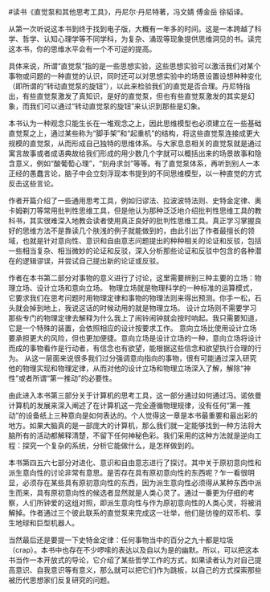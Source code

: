 \#读书《直觉泵和其他思考工具》，丹尼尔·丹尼特著，冯文婧 傅金岳 徐韬译。

从第一次听说这本书到终于找到电子版，大概有一年多的时间。这是一本跨越了科学、哲学、认知心理学等不同学科，为复杂、涌现等现象提供思维洞见的书。读完这本书，你的思维水平会有一个不可逆的提高。

具体来说，所谓“直觉泵”指的是一些思想实验，这些思想实验可以激活我们对某个事物或问题的一种直觉的认识，同时还可以对思想实验中的场景设置设想种种变化（即所谓的“转动直觉泵的旋钮”），以此来检验我们的直觉是否合理。丹尼特指出，有些直觉泵激发了真知识，是好的直觉泵，但也有些直觉泵激发的其实是幻象，而我们可以通过“转动直觉泵的旋钮”来认识到那些是幻象。

本书认为一种观念只能生长在一堆观念之上，因此思维模型也必须建立在一些基础直觉泵之上，通过某些称为“脚手架”和“起重机”的结构，将这些直觉泵连接成更大规模的直觉泵，从而形成自己独特的思维体系。与大家息息相关的直觉泵就是通过寓言故事或者成语典故给我们形成的用少数几个字就可以概括出来的场景故事和隐含意义，例如“酸葡萄心理”，“刻舟求剑”等等。有了直觉泵体系，再听到别人一本正经的愚蠢言论，脑子中会立刻浮现本书提到的不同思维模型，以一种直觉的方式反击这些言论。

作者开篇介绍了一些通用思考工具，例如归谬法、拉波波特法则、史特金定律、奥卡姆剃刀等常用批判性思维工具，但是他认为那种泛泛地介绍批判性思维工具的教科书，其实很难深入地教会读者使用真正良好的批判性思维工具。真正学习掌握良好的思维方法不是靠读几个肤浅的例子就能做到的，由此引出了作者最擅长的领域，也就是针对意向性、意识和自由意志问题提出的种种相关的论证和反驳，包括一些相当复杂、相当微妙的论证和反驳，深入分析那些论证和反驳中包含的各种潜在的逻辑谬误，并尝试自己提出新的论证或反驳。

作者在本书第二部分对事物的意义进行了讨论，这里需要辨别三种主要的立场：物理立场、设计立场和意向立场。
物理立场就是物理科学的一种标准的运算模式，它要求我们在思考问题时用物理定律和事物的物理法则来得出预测。你手一松，石头就会掉到地上，我说这话的时候动用的就是物理立场。
设计立场则不需要学习那些专门的物理定律去解释为什么我上了闹铃闹钟就会按时响起。我只需要知道，它是一个特殊的装置，会依照相应的设计按要求工作。
意向立场比使用设计立场要承担更大的风险，但也更加便捷。意向立场是设计立场的一种，意向立场将设计而成的事物看作是行动者，有信念也有欲望，能根据这些信念和欲望执行合理的行为。
从这一层面来说很多我们过分强调意向指向的事物，很有可能通过深入研究他的物理实现和物理定律，从而对他的设计立场和物理立场深入了解，解除“神性”或者所谓“第一推动”的必要性。

由此进入本书第三部分关于计算机的思考工具，这一部分通过如何通过冯。诺依曼计算机的发展来深入阐述了在计算机这一完全遵循物理规律，没有任何“第一推动”的设备纸上三种意向是如何表达的。个人觉得这一章是本书最重要和最出彩的地方。如果大脑真的是一部庞大的计算机，那么我们就一定能够找到一种方法将大脑所有的活动都解释清楚，不留下任何神秘色彩。我们采用的这种方法就是逆向工程：探究一个复杂的系统，分析它能做什么，是怎样做到的。

本书第四五六七部分对进化、意识和自由意志进行了探讨。其中关于原初意向性和派生意向性的讨论非常有意思。是否存在具有原初意向性的东西呢？乍一看很明显，必须存在某些具有原初意向性的东西，因为派生意向性必须得从某种东西中派生而来，具有原初意向性的候选者显然就是人类心灵了。通过一番更为仔细的考察，人们所钟爱的这组对照，即派生意向性与作为原初意向性的人类心灵，将被消解掉。作者通过三个彼此联系的直觉泵来完成这一壮举，他们是彷徨的双币机、孪生地球和巨型机器人。

当然最后还是要提一下史特金定律：任何事物当中的百分之九十都是垃圾（crap）。本书中也存在不少啰嗦的表达以及自以为是的幽默。所以，可以把这本书当作一本开放式的导论，它介绍了某些哲学工作的方式，如果读者认为对自己提高意识、自我意识等有意义，那么就可以把它们作为跳板，以自己的方式探索那些被历代思想家们反复研究的问题。